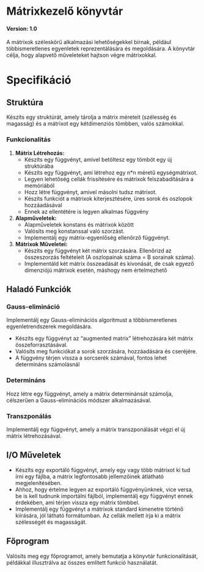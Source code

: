 # Mátrixkezelő könyvtár

#### Version: 1.0

A mátrixok széleskörű alkalmazási lehetőségekkel bírnak, például többismeretlenes egyenletek reprezentálására és megoldására. A könyvtár célja, hogy alapvető műveleteket hajtson végre mátrixokkal.

# Specifikáció

## Struktúra

Készíts egy struktúrát, amely tárolja a mátrix méreteit (szélesség és magasság) és a mátrixot egy kétdimenziós tömbben, valós számokkal.

### Funkcionalitás

1. **Mátrix Létrehozás:**
   - Készíts egy függvényt, amivel betöltesz egy tömböt egy új struktúrába
   - Készíts egy függvényt, ami létrehoz egy n\*n méretű egységmátrixot.
   - Legyen lehetőség cellák frissítésére és mátrixok felszabadítására a memóriából
   - Hozz létre függvényt, amivel másolni tudsz mátrixot.
   - Készíts funkciót a mátrixok kiterjesztésére, üres sorok és oszlopok hozzáadásával
   - Ennek az ellentétére is legyen alkalmas függvény
2. **Alapműveletek:**
   - Alapműveletek konstans és mátrixok között
   - Valósíts meg konstanssal való szorzást.
   - Implementálj egy mátrix-egyenlőség ellenőrző függvényt.
3. **Mátrixok Műveletei:**
   - Készíts egy függvényt két mátrix szorzására. Ellenőrizd az összeszorzás feltételeit (A oszlopainak száma = B sorainak száma).
   - Implementáld két mátrix összeadását és kivonását, de csak egyező dimenziójú mátrixok esetén, máshogy nem értelmezhető

## Haladó Funkciók

### Gauss-elimináció

Implementálj egy Gauss-eliminációs algoritmust a többismeretlenes egyenletrendszerek megoldására.

- Készíts egy függvényt az “augmented matrix” létrehozására két mátrix összeforrasztásával.
- Valósíts meg funkciókat a sorok szorzására, hozzáadására és cseréjére.
- A függvény térjen vissza a sorcserék számával, fontos lehet determináns számolásnál

<div style="page-break-after: always;"></div>

### Determináns

Hozz létre egy függvényt, amely a mátrix determinánsát számolja, célszerűen a Gauss-eliminációs módszer alkalmazásával.

### Transzponálás

Implementálj egy függvényt, amely a mátrix transzponálását végzi el új mátrix létrehozásával.

## I/O Műveletek

- Készíts egy exportáló függvényt, amely egy vagy több mátrixot ki tud írni egy fájlba, a mátrix legfontosabb jellemzőinek átlátható megjelenítésében.
- Ahhoz, hogy értelme legyen az exportáló függvényünknek, vice versa, be is kell tudnunk importálni fájlból, implementálj egy függvényt ennek érdekében, ami térjen vissza egy mátrix tömbbel.
- Implementálj egy függvényt a mátrixok standard kimenetre történő kiírására, jól látható formátumban. Az cellák mellett írja ki a mátrix szélességét és magasságát.

## Főprogram

Valósíts meg egy főprogramot, amely bemutatja a könyvtár funkcionalitását, példákkal illusztrálva az összes említett funkció használatát.
